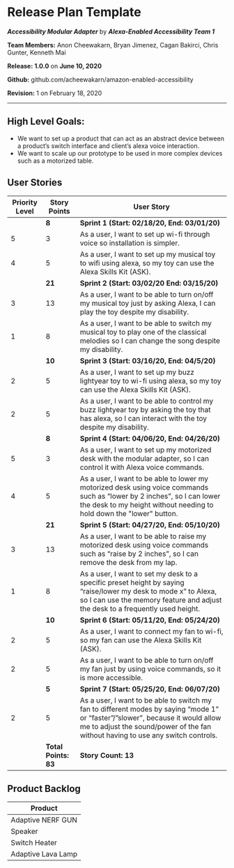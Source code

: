 # Release Plan Template

***Accessibility Modular Adapter*** by  ***Alexa-Enabled Accessibility Team 1***

**Team Members:** Anon Cheewakarn, Bryan Jimenez, Cagan Bakirci, Chris Gunter, Kenneth Mai

**Release:** **1.0.0** on **June 10, 2020**

**Github:** github.com/acheewakarn/amazon-enabled-accessibility

**Revision:** 1 on February 18, 2020

---

## High Level Goals:
* We want to set up a product that can act as an abstract device between a product’s switch interface and client’s alexa voice interaction.
* We want to scale up our prototype to be used in more complex devices such as a motorized table.

## User Stories
|Priority Level|Story Points|User Story|
|------|------|------|
||**8**|**Sprint 1 (Start: 02/18/20, End: 03/01/20)**|
|5|3|As a user, I want to set up wi-fi through voice so installation is simpler.
|4|5|As a user, I want to set up my musical toy to wifi using alexa, so my toy can use the Alexa Skills Kit (ASK). |
||**21**|**Sprint 2 (Start: 03/02/20 End: 03/15/20)**|
|3|13|As a user, I want to be able to turn on/off my musical toy just by asking Alexa, I can play the toy despite my disability.
|1|8|As a user, I want to be able to switch my musical toy to play one of the classical melodies so I can change the song despite my disability.|
||**10**|**Sprint 3 (Start: 03/16/20, End: 04/5/20)**|
|2|5|As a user, I want to set up my buzz lightyear toy to wi-fi using alexa, so my toy can use the Alexa Skills Kit (ASK).|
|2|5|As a user, I want to be able to control my buzz lightyear toy by asking the toy that has alexa, so I can interact with the toy despite my disability.|
||**8**|**Sprint 4 (Start: 04/06/20, End: 04/26/20)**|
|5|3|As a user, I want to set up my motorized desk with the modular adapter, so I can control it with Alexa voice commands.|
|4|5|As a user, I want to be able to lower my motorized desk using voice commands such as “lower by 2 inches”, so I can lower the desk to my height without needing to hold down the "lower" button.|
||**21**|**Sprint 5 (Start: 04/27/20, End: 05/10/20)**|
|3|13|As a user, I want to be able to raise my motorized desk using voice commands such as “raise by 2 inches”, so I can remove the desk from my lap.|
|1|8|As a user, I want to set my desk to a specific preset height by saying “raise/lower my desk to mode x” to Alexa, so I can use the memory feature and adjust the desk to a frequently used height.|
||**10**|**Sprint 6 (Start: 05/11/20, End: 05/24/20)**|
|2|5|As a user, I want to connect my fan to wi-fi, so my fan can use the Alexa Skills Kit (ASK).|
|2|5|As a user, I want to be able to turn on/off my fan just by using voice commands, so it is more accessible.|
||**5**|**Sprint 7 (Start: 05/25/20, End: 06/07/20)**|
|2|5|As a user, I want to be able to switch my fan to different modes by saying “mode 1” or “faster”/”slower”, because it would allow me to adjust the sound/power of the fan without having to use any switch controls.|
||**Total Points: 83**|**Story Count: 13**|

## Product Backlog
|Product|
|------|
|Adaptive NERF GUN|
|Speaker|
|Switch Heater|
|Adaptive Lava Lamp|
